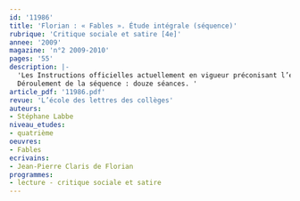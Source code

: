 ```yaml
---
id: '11986'
title: 'Florian : « Fables ». Étude intégrale (séquence)'
rubrique: 'Critique sociale et satire [4e]'
annee: '2009'
magazine: 'n°2 2009-2010'
pages: '55'
description: |-
  'Les Instructions officielles actuellement en vigueur préconisant l’étude de « textes de satire ou de critique sociale du XVIIIe siècle », les « Fables » de Florian offrent une alternative bienvenue aux œuvres des philosophes de ce siècle, dont la lecture se révèle parfois délicate en classe de quatrième. Ces fables s’inscrivent à la fois dans le prolongement des Lumières et dans la lignée des grands moralistes du XVIIe siècle, mais elles apportent également un témoignage indirect sur les jours sombres de la Révolution et sur les interrogations que celle-ci put susciter. L’œuvre de Florian constitue donc un parfait exemple de ces textes que les IO invitent à mettre en relation avec le programme d’histoire. Elle  permet, par ailleurs, de revenir sur le genre de la fable. Cette séquence s’attache donc à redéfinir la fable et la dimension morale qui lui est associée.
  Déroulement de la séquence : douze séances. '
article_pdf: '11986.pdf'
revue: 'L’école des lettres des collèges'
auteurs:
- Stéphane Labbe
niveau_etudes:
- quatrième
oeuvres:
- Fables
ecrivains:
- Jean-Pierre Claris de Florian
programmes:
- lecture - critique sociale et satire
---
```

